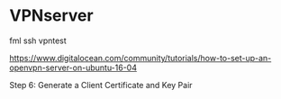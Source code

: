 # VPNserver
fml ssh vpntest

https://www.digitalocean.com/community/tutorials/how-to-set-up-an-openvpn-server-on-ubuntu-16-04

Step 6: Generate a Client Certificate and Key Pair
